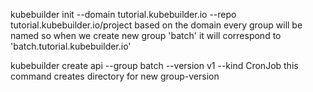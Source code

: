 
kubebuilder init --domain tutorial.kubebuilder.io --repo tutorial.kubebuilder.io/project
  based on the domain every group will be named
  so when we create new group 'batch'
  it will correspond to 'batch.tutorial.kubebuilder.io'

kubebuilder create api --group batch --version v1 --kind CronJob
  this command creates directory for new group-version
